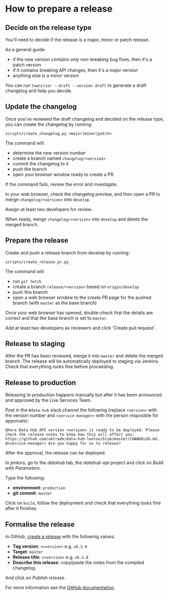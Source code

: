 # How to prepare a release


## Decide on the release type

You'll need to decide if the release is a major, minor or patch release.

As a general guide:

* if the new version contains _only_ non-breaking bug fixes, then it's a patch version
* if it contains breaking API changes, then it's a major version
* anything else is a minor version 

You can run `towncrier --draft --version draft` to generate a draft changelog and help you decide.

## Update the changelog

Once you've reviewed the draft changelog and decided on the release type, you can create the changelog by running:

```shell
scripts/create_changelog.py <major|minor|patch>
```

The command will:

- determine the new version number
- create a branch named `changelog/<version>`
- commit the changelog to it
- push the branch
- open your browser window ready to create a PR

If the command fails, review the error and investigate.

In your web browser, check the changelog preview, and then open a PR to merge `changelog/<version>` 
into `develop`.

Assign at least two developers for review.

When ready, merge `changelog/<version>` into `develop` and delete the merged branch.

## Prepare the release

Create and push a release branch from develop by running:

```shell
scripts/create_release_pr.py
```

The command will:

- run `git fetch`
- create a branch `release/<version>` based on `origin/develop`
- push this branch
- open a web browser window to the create PR page for the pushed branch (with `master` as the base branch)

Once your web browser has opened, double-check that the details are correct and that the base branch is set to `master`.

Add at least two developers as reviewers and click 'Create pull request'.

## Release to staging

After the PR has been reviewed, merge it into `master` and delete the merged branch.
The release will be automatically deployed to staging via Jenkins.
Check that everything looks fine before proceeding.

## Release to production
Releasing to production happens manually but after it has been announced and approved by the Live Services Team.

Post in the `#data-hub` slack channel the following (replace `<version>` with the version number and `<service-manager>` with the person resposible for approvals):

```
@here Data Hub API version <version> is ready to be deployed. Please check the release notes to know how this will affect you: https://github.com/uktrade/data-hub-leeloo/blob/master/CHANGELOG.md. @<service-manager> Are you happy for us to release?
```

After the approval, the release can be deployed.

In jenkins, go to the _datahub_ tab, the _datahub-api_ project and click on _Build with Parameters_.

Type the following:
* **environment**: `production`
* **git commit**: `master`

Click on `build`, follow the deployment and check that everything looks fine after it finishes.

## Formalise the release

In GitHub, [create a release](https://github.com/uktrade/data-hub-leeloo/releases/new) with the following values:

* **Tag version**: `v<version>` e.g. `v6.3.0`
* **Target**: `master`
* **Release title**: `v<version>` e.g. `v6.3.0`
* **Describe this release**: copy/paste the notes from the compiled changelog.

And click on _Publish release_.

For more information see the [GitHub documentation](https://help.github.com/articles/creating-releases/).
